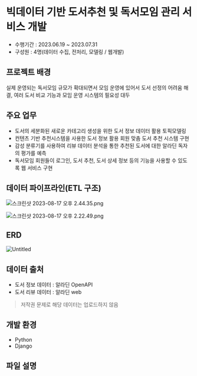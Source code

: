 # 빅데이터 기반 도서추천 및 독서모임 관리 서비스 개발
- 수행기간 : 2023.06.19 ~ 2023.07.31
- 구성원 : 4명(데이터 수집, 전처리, 모델링 / 웹개발)
  
## 프로젝트 배경
실제 운영되는 독서모임 규모가 확대되면서 모임 운영에 있어서 도서 선정의 어려움 해결, 여러 도서 비교 기능과 모임 운영 시스템의 필요성 대두

## 주요 업무
- 도서의 세분화된 새로운 카테고리 생성을 위한 도서 정보 데이터 활용 토픽모델링
- 컨텐츠 기반 추천시스템을 사용한 도서 정보 활용 회원 맞춤 도서 추천 시스템 구현 
- 감성 분류기를 사용하여 리뷰 데이터 분석을 통한 추천된 도서에 대한 알라딘 독자의 평가를 예측  
- 독서모임 회원들이 로그인, 도서 추천, 도서 상세 정보 등의 기능을 사용할 수 있도록 웹 서비스 구현

## 데이터 파이프라인(ETL 구조)
![스크린샷 2023-08-17 오후 2.44.35.png](https://s3-us-west-2.amazonaws.com/secure.notion-static.com/9ed92e5e-6cae-4636-bb4a-750fb682ddb6/%E1%84%89%E1%85%B3%E1%84%8F%E1%85%B3%E1%84%85%E1%85%B5%E1%86%AB%E1%84%89%E1%85%A3%E1%86%BA_2023-08-17_%E1%84%8B%E1%85%A9%E1%84%92%E1%85%AE_2.44.35.png)

![스크린샷 2023-08-17 오후 2.22.49.png](https://s3-us-west-2.amazonaws.com/secure.notion-static.com/e7a8a17f-b909-421a-9bb0-28f8d9890a5a/%E1%84%89%E1%85%B3%E1%84%8F%E1%85%B3%E1%84%85%E1%85%B5%E1%86%AB%E1%84%89%E1%85%A3%E1%86%BA_2023-08-17_%E1%84%8B%E1%85%A9%E1%84%92%E1%85%AE_2.22.49.png)

## ERD 
![Untitled](https://s3-us-west-2.amazonaws.com/secure.notion-static.com/48c1c6b3-1aa3-4101-9a9d-7671f8c0cbe8/Untitled.png)

## 데이터 출처
- 도서 정보 데이터 : 알라딘 OpenAPI
- 도서 리뷰 데이터 : 알라딘 web
> 저작권 문제로 해당 데이터는 업로드하지 않음

## 개발 환경
- Python
- Django

## 파일 설명


